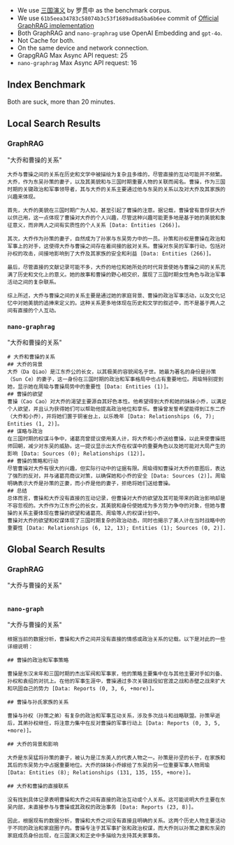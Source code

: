 - We use [三国演义](https://github.com/tennessine/corpus/blob/master/%E4%B8%89%E5%9B%BD%E6%BC%94%E4%B9%89.txt) by 罗贯中 as the benchmark corpus. 
- We use `61b5eea34783c58074b3c53f1689ad8a5ba6b6ee` commit of [Official GraphRAG implementation](https://github.com/microsoft/graphrag/tree/main)
- Both GraphRAG and `nano-graphrag` use OpenAI Embedding and `gpt-4o`.
- Not Cache for both. 
- On the same device and network connection.
- GrapgRAG Max Async API request: 25
- `nano-graphrag` Max Async API request: 16

## Index Benchmark

Both are suck, more than 20 minutes.



## Local Search Results

### GraphRAG

"大乔和曹操的关系"

```
大乔与曹操之间的关系在历史和文学中被描绘为复杂且多维的，尽管直接的互动可能并不频繁。大乔，作为东吴孙策的妻子，以及其美貌和与三国时期重要人物的关联而闻名。曹操，作为三国时期的关键政治和军事领导者，其与大乔的关系主要通过他与东吴的关系以及对大乔及其家族的兴趣来体现。

首先，大乔的美貌在三国时期广为人知，甚至引起了曹操的注意。据记载，曹操曾有意俘获大乔以供己用，这一点体现了曹操对大乔的个人兴趣，尽管这种兴趣可能更多地是基于她的美貌和象征意义，而非两人之间有实质性的个人关系 [Data: Entities (266)]。

其次，大乔作为孙策的妻子，自然成为了孙家与东吴势力中的一员。孙策和孙权是曹操在政治和军事上的对手，这使得大乔与曹操之间存在着间接的敌对关系。曹操对东吴的军事行动，包括对孙权的攻击，间接地影响到了大乔及其家族的安全和利益 [Data: Entities (266)]。

最后，尽管直接的文献记录可能不多，大乔的地位和她所处的时代背景使她与曹操之间的关系充满了历史和文化上的意义。她的故事和曹操的野心相交织，展现了三国时期女性角色与政治军事活动之间的复杂联系。

综上所述，大乔与曹操之间的关系主要是通过她的家庭背景、曹操的政治军事活动，以及文化记忆中对她美貌的追捧来定义的。这种关系更多地体现在历史和文学的叙述中，而不是基于两人之间有直接的个人互动。
```

### `nano-graphrag`

"大乔和曹操的关系"

```
# 大乔和曹操的关系
## 大乔的背景
大乔（Da Qiao）是江东乔公的长女，以其极美的容貌闻名于世。她最为著名的身份是孙策（Sun Ce）的妻子，这一身份在三国时期的政治和军事格局中也占有重要地位。周瑜特别提到她，显示她在周瑜与曹操局势中的重要性 [Data: Entities (1)]。
## 曹操的欲望
曹操（Cao Cao）对大乔的渴望主要源自其好色本性。他希望得到大乔和她的妹妹小乔，以满足个人欲望，并且认为获得她们可以帮助他提高政治地位和享乐。曹操曾发誓希望能得到江东二乔（大乔和小乔），并将她们置于铜雀台上，以乐晚年 [Data: Relationships (6, 7); Entities (1, 2)]。
## 谋略与政治
在三国时期的权谋斗争中，诸葛亮曾提议使用美人计，将大乔和小乔送给曹操，以此来使曹操班师回朝，减少对东吴的威胁。这一提议显示出大乔在权谋中的重要角色以及她可能对大局产生的影响 [Data: Sources (0); Relationships (12)]。
## 曹操的策略和行动
尽管曹操对大乔有很大的兴趣，但实际行动中的证据有限。周瑜得知曹操对大乔的意图后，表达了强烈的反对，并与诸葛亮商议对策，以确保她和小乔的安全 [Data: Sources (2)]。周瑜明确表示大乔是孙策的正妻，而小乔是他的妻子，拒绝将她们送给曹操。
## 总结
总体而言，曹操和大乔没有直接的互动记录，但曹操对大乔的欲望及其可能带来的政治影响却是不容忽视的。大乔作为江东乔公的长女，其美貌和身份使她成为多方势力争夺的对象，但她与曹操的关系主要体现在曹操的欲望和诸葛亮、周瑜等人的权谋计划中。
曹操对大乔的欲望和权谋体现了三国时期复杂的政治动态，同时也揭示了美人计在当时战略中的重要性 [Data: Relationships (6, 12, 13); Entities (1); Sources (0, 2)].
```



## Global Search Results

### GraphRAG

"大乔与曹操的关系"

```
```



### `nano-graph`

"大乔与曹操的关系"

```
根据当前的数据分析，曹操和大乔之间并没有直接的情感或政治关系的记载。以下是对此的一些详细说明：

## 曹操的政治和军事策略

曹操是东汉末年和三国时期的杰出军阀和军事家，他的策略主要集中在与其他主要对手如刘备、孙权和袁绍的对抗上。在他的军事生涯中，曹操通过多次关键战役如官渡之战和赤壁之战来扩大和巩固自己的势力 [Data: Reports (0, 3, 6, +more)]。

## 曹操与孙氏家族的关系

曹操与孙权（孙策之弟）有复杂的政治和军事互动关系，涉及多次战斗和战略联盟。孙策早逝后，其弟孙权继任，将注意力集中在反对曹操的军事行动上 [Data: Reports (0, 3, 5, +more)]。

## 大乔的背景和影响

大乔是东吴猛将孙策的妻子，被认为是江东美人的代表人物之一。孙策是孙坚的长子，在家族和其后的东吴势力中占据重要地位。大乔的妹妹小乔嫁给了东吴的另一位重要军事人物周瑜 [Data: Entities (8); Relationships (131, 135, 155, +more)]。

## 大乔和曹操的直接联系

没有找到具体记录表明曹操和大乔之间有直接的政治互动或个人关系。这可能说明大乔主要在东吴内部，未直接参与与曹操或其政权的政治事务 [Data: Reports (23, 8)]。

因此，根据现有的数据分析，曹操和大乔之间没有直接且明确的关系。这两个历史人物主要活动于不同的政治和家庭圈子内。曹操专注于其军事扩张和政治权谋，而大乔则以孙策之妻和东吴的家庭成员身份出现，在三国演义和正史中多描绘为支持其夫家事务。
```

